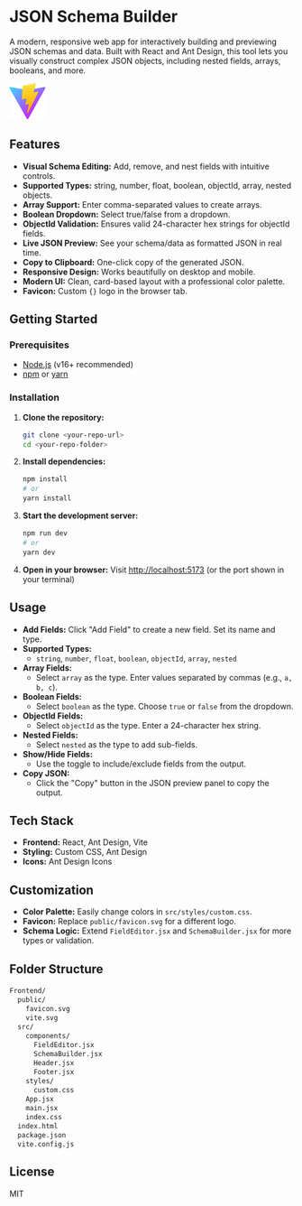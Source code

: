 # JSON Schema Builder

A modern, responsive web app for interactively building and previewing JSON schemas and data. Built with React and Ant Design, this tool lets you visually construct complex JSON objects, including nested fields, arrays, booleans, and more.

![screenshot](public/vite.svg)

## Features

- **Visual Schema Editing:** Add, remove, and nest fields with intuitive controls.
- **Supported Types:** string, number, float, boolean, objectId, array, nested objects.
- **Array Support:** Enter comma-separated values to create arrays.
- **Boolean Dropdown:** Select true/false from a dropdown.
- **ObjectId Validation:** Ensures valid 24-character hex strings for objectId fields.
- **Live JSON Preview:** See your schema/data as formatted JSON in real time.
- **Copy to Clipboard:** One-click copy of the generated JSON.
- **Responsive Design:** Works beautifully on desktop and mobile.
- **Modern UI:** Clean, card-based layout with a professional color palette.
- **Favicon:** Custom `{}` logo in the browser tab.

## Getting Started

### Prerequisites

- [Node.js](https://nodejs.org/) (v16+ recommended)
- [npm](https://www.npmjs.com/) or [yarn](https://yarnpkg.com/)

### Installation

1. **Clone the repository:**
   ```bash
   git clone <your-repo-url>
   cd <your-repo-folder>
   ```
2. **Install dependencies:**
   ```bash
   npm install
   # or
   yarn install
   ```
3. **Start the development server:**
   ```bash
   npm run dev
   # or
   yarn dev
   ```
4. **Open in your browser:**
   Visit [http://localhost:5173](http://localhost:5173) (or the port shown in your terminal)

## Usage

- **Add Fields:** Click "Add Field" to create a new field. Set its name and type.
- **Supported Types:**
  - `string`, `number`, `float`, `boolean`, `objectId`, `array`, `nested`
- **Array Fields:**
  - Select `array` as the type. Enter values separated by commas (e.g., `a, b, c`).
- **Boolean Fields:**
  - Select `boolean` as the type. Choose `true` or `false` from the dropdown.
- **ObjectId Fields:**
  - Select `objectId` as the type. Enter a 24-character hex string.
- **Nested Fields:**
  - Select `nested` as the type to add sub-fields.
- **Show/Hide Fields:**
  - Use the toggle to include/exclude fields from the output.
- **Copy JSON:**
  - Click the "Copy" button in the JSON preview panel to copy the output.

## Tech Stack

- **Frontend:** React, Ant Design, Vite
- **Styling:** Custom CSS, Ant Design
- **Icons:** Ant Design Icons

## Customization

- **Color Palette:** Easily change colors in `src/styles/custom.css`.
- **Favicon:** Replace `public/favicon.svg` for a different logo.
- **Schema Logic:** Extend `FieldEditor.jsx` and `SchemaBuilder.jsx` for more types or validation.

## Folder Structure

```
Frontend/
  public/
    favicon.svg
    vite.svg
  src/
    components/
      FieldEditor.jsx
      SchemaBuilder.jsx
      Header.jsx
      Footer.jsx
    styles/
      custom.css
    App.jsx
    main.jsx
    index.css
  index.html
  package.json
  vite.config.js
```

## License

MIT
